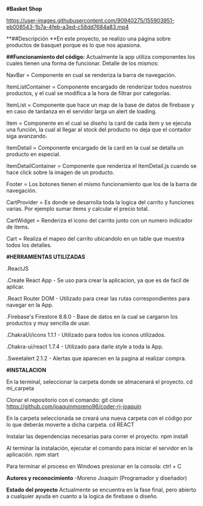 **#Basket Shop**

https://user-images.githubusercontent.com/90940275/155903951-eb008543-1b7a-4feb-a3ed-c58dd7684a83.mp4

**##Descripción
**En este proyecto, se realizo una página sobre productos de basquet porque es lo que nos apasiona.

**##Funcionamiento del código:**
Actualmente la app utiliza componentes los cuales tienen una forma de funcionar. Detalle de los mismos:

NavBar = Componente en cual se renderiza la barra de navegación.

ItemListContainer = Componente encargado de renderizar todos nuestros productos, y el cual se modifica a la hora de filtrar por categorías.

ItemList = Componente que hace un map de la base de datos de firebase y en caso de tardanza en el servidor larga un alert de loading.

Item = Componente en el cual se diseño la card de cada item y se ejecuta una función, la cual al llegar al stock del producto no deja que el contador siga avanzando.

ItemDetail = Componente encargado de la card en la cual se detalla un producto en especial.

ItemDetailContainer = Componente que renderiza el ItemDetail.js cuando se hace click sobre la imagen de un producto.

Footer = Los botones tienen el mismo funcionamiento que los de la barra de navegación.

CartProvider = Es donde se desarrolla toda la logica del carrito y funciones varias. Por ejemplo sumar items y calcular el precio total.

CartWidget = Renderiza el icono del carrito junto con un numero indicador de items.

Cart = Realiza el mapeo del carrito ubicandolo en un table que muestra todos los detalles.

**#HERRAMIENTAS UTILIZADAS**

.ReactJS

.Create React App - Se uso para crear la aplicacion, ya que es de facil de aplicar.

.React Router DOM - Utilizado para crear las rutas correspondientes para navegar en la App.

.Firebase's Firestore 8.8.0 - Base de datos en la cual se cargaron los productos y muy sencilla de usar.

.ChakraUi/icons 1.1.1 - Utilizado para todos los iconos utilizados.

.Chakra-ui/react 1.7.4 - Utilizado para darle style a toda la App.

.Sweetalert 2.1.2 - Alertas que aparecen en la pagina al realizar compra.


**#INSTALACION**

En la terminal, seleccionar la carpeta donde se almacenará el proyecto. cd mi_carpeta

Clonar el repositorio con el comando: git clone https://github.com/joaquinmoreno96/coder-rj-joaquin

En la carpeta seleccionada se creará una nueva carpeta con el código por lo que deberás moverte a dicha carpeta. cd REACT

Instalar las dependencias necesarias para correr el proyecto. npm install

Al terminar la instalación, ejecutar el comando para iniciar el servidor en la aplicación. npm start

Para terminar el proceso en Windows presionar en la consola: ctrl + C

**Autores y reconocimiento**
-Moreno Joaquin (Programador y diseñador)

**Estado del proyecto**
Actualmente se encuentra en la fase final, pero abierto a cualquier ayuda en cuanto a la logica de firebase o diseño.
